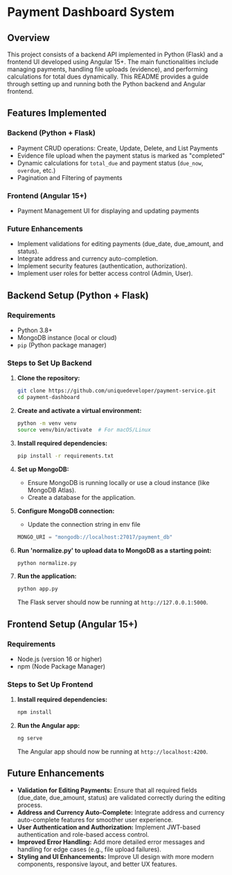 # Payment Dashboard System

## Overview

This project consists of a backend API implemented in Python (Flask) and a frontend UI developed using Angular 15+. The main functionalities include managing payments, handling file uploads (evidence), and performing calculations for total dues dynamically. This README provides a guide through setting up and running both the Python backend and Angular frontend.

## Features Implemented

### Backend (Python + Flask)
- Payment CRUD operations: Create, Update, Delete, and List Payments
- Evidence file upload when the payment status is marked as "completed"
- Dynamic calculations for `total_due` and payment status (`due_now`, `overdue`, etc.)
- Pagination and Filtering of payments

### Frontend (Angular 15+)
- Payment Management UI for displaying and updating payments

### Future Enhancements
- Implement validations for editing payments (due_date, due_amount, and status).
- Integrate address and currency auto-completion.
- Implement security features (authentication, authorization).
- Implement user roles for better access control (Admin, User).

## Backend Setup (Python + Flask)

### Requirements
- Python 3.8+
- MongoDB instance (local or cloud)
- `pip` (Python package manager)

### Steps to Set Up Backend

1. **Clone the repository:**
   ```bash
   git clone https://github.com/uniquedeveloper/payment-service.git
   cd payment-dashboard
   ```

2. **Create and activate a virtual environment:**
   ```bash
   python -m venv venv
   source venv/bin/activate  # For macOS/Linux
   ```

3. **Install required dependencies:**
   ```bash
   pip install -r requirements.txt
   ```

4. **Set up MongoDB:**
   - Ensure MongoDB is running locally or use a cloud instance (like MongoDB Atlas).
   - Create a database for the application.

5. **Configure MongoDB connection:**
   - Update the connection string in env file 
   ```python
   MONGO_URI = "mongodb://localhost:27017/payment_db"
   ```
6. **Run 'normalize.py' to upload data to MongoDB as a starting point:**
   ```bash
   python normalize.py
   ```

7. **Run the application:**
   ```bash
   python app.py
   ```
   The Flask server should now be running at `http://127.0.0.1:5000`.

## Frontend Setup (Angular 15+)

### Requirements
- Node.js (version 16 or higher)
- npm (Node Package Manager)

### Steps to Set Up Frontend

1. **Install required dependencies:**
   ```bash
   npm install
   ```

2. **Run the Angular app:**
   ```bash
   ng serve
   ```
   The Angular app should now be running at `http://localhost:4200`.


## Future Enhancements

- **Validation for Editing Payments:** Ensure that all required fields (due_date, due_amount, status) are validated correctly during the editing process.
- **Address and Currency Auto-Complete:** Integrate address and currency auto-complete features for smoother user experience.
- **User Authentication and Authorization:** Implement JWT-based authentication and role-based access control.
- **Improved Error Handling:** Add more detailed error messages and handling for edge cases (e.g., file upload failures).
- **Styling and UI Enhancements:** Improve UI design with more modern components, responsive layout, and better UX features.

